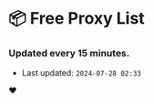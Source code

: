 # :package: Free Proxy List
### Updated every 15 minutes.

- Last updated: `2024-07-28 02:33`

:heart:
